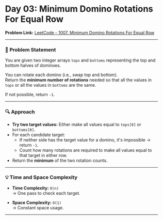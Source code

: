 # Day 03: Minimum Domino Rotations For Equal Row  
**Problem Link:** [LeetCode - 1007. Minimum Domino Rotations For Equal Row](https://leetcode.com/problems/minimum-domino-rotations-for-equal-row/)

---

### 🧩 **Problem Statement**

You are given two integer arrays `tops` and `bottoms` representing the top and bottom halves of dominoes.

You can rotate each domino (i.e., swap top and bottom).  
Return the **minimum number of rotations** needed so that all the values in `tops` or all the values in `bottoms` are the same.

If not possible, return `-1`.

---

### 🔍 **Approach**

- **Try two target values:** Either make all values equal to `tops[0]` or `bottoms[0]`.
- For each candidate target:
  - If neither side has the target value for a domino, it's impossible → return `-1`.
  - Count how many rotations are required to make all values equal to that target in either row.
- Return the **minimum** of the two rotation counts.

---

### 💡 **Time and Space Complexity**

- **Time Complexity:** `O(n)`  
  → One pass to check each target.

- **Space Complexity:** `O(1)`  
  → Constant space usage.

---
